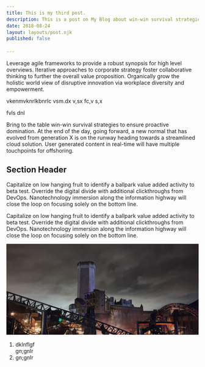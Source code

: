 ```yaml
---
title: This is my third post.
description: This is a post on My Blog about win-win survival strategies.
date: 2018-08-24
layout: layouts/post.njk
published: false

---
```

Leverage agile frameworks to provide a robust synopsis for high level overviews. Iterative approaches to corporate strategy foster collaborative thinking to further the overall value proposition. Organically grow the holistic world view of disruptive innovation via workplace diversity and empowerment.

vkenmvknrlkbnrlc vsm.dx v,sx fc,v s,x

fvls dnl

Bring to the table win-win survival strategies to ensure proactive domination. At the end of the day, going forward, a new normal that has evolved from generation X is on the runway heading towards a streamlined cloud solution. User generated content in real-time will have multiple touchpoints for offshoring.

## Section Header

Capitalize on low hanging fruit to identify a ballpark value added activity to beta test. Override the digital divide with additional clickthroughs from DevOps. Nanotechnology immersion along the information highway will close the loop on focusing solely on the bottom line.

Capitalize on low hanging fruit to identify a ballpark value added activity to beta test. Override the digital divide with additional clickthroughs from DevOps. Nanotechnology immersion along the information highway will close the loop on focusing solely on the bottom line.

![](/img/20191222_183658-2048x969.jpg)

1. dklnflgf   
   gn;gnlr
2. gn;gnlr